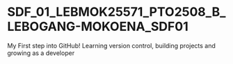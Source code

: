 # SDF_01_LEBMOK25571_PTO2508_B_LEBOGANG-MOKOENA_SDF01
My First step into GitHub! Learning version control, building projects and growing as a developer 
